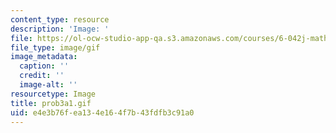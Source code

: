 ```yaml
---
content_type: resource
description: 'Image: '
file: https://ol-ocw-studio-app-qa.s3.amazonaws.com/courses/6-042j-mathematics-for-computer-science-spring-2015/e4e3b76fea134e164f7b43fdfb3c91a0_prob3a1.gif
file_type: image/gif
image_metadata:
  caption: ''
  credit: ''
  image-alt: ''
resourcetype: Image
title: prob3a1.gif
uid: e4e3b76f-ea13-4e16-4f7b-43fdfb3c91a0
---
```

